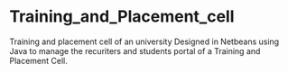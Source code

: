 # Training_and_Placement_cell
Training and placement cell of an university
Designed in Netbeans using Java to manage the recuriters and students portal of a Training and Placement Cell.
